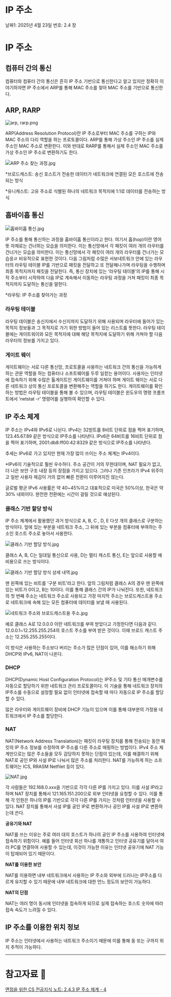 # IP 주소

날짜1: 2025년 4월 23일
번호: 2.4 장

# IP 주소

## 컴퓨터 간의 통신

컴퓨터와 컴퓨터 간의 통신은 흔히 IP 주소 기반으로 통신한다고 알고 있지만 정확히 이야기하자면 IP 주소에서 ARP를 통해 MAC 주소를 찾아 MAC 주소를 기반으로 통신한다. 

## ARP, RARP

![arp, rarp.png](arp_rarp.png)

ARP(Address Resolution Protocol)란 IP 주소로부터 MAC 주소를 구하는 IP와 MAC 주소의 다리 역할을 하는 프로토콜이다. ARP를 통해 가상 주소인 IP 주소를 실제 주소인 MAC 주소로 변환한다. 이와 반대로 RARP를 통해서 실제 주소인 MAC 주소를 가상 주소인 IP 주소로 변환하기도 한다. 

![ARP 주소 찾는 과정.jpg](ARP_%EC%A3%BC%EC%86%8C_%EC%B0%BE%EB%8A%94_%EA%B3%BC%EC%A0%95.jpg)

*브로드캐스트: 송신 호스트가 전송한 데이터가 네트워크에 연결된 모든 호스트에 전송되는 방식

*유니캐스트: 고유 주소로 식별된 하나의 네트워크 목적지에 1:1로 데이터를 전송하는 방식

## 홉바이홉 통신

![홉바이홉 통신.jpg](%ED%99%89%EB%B0%94%EC%9D%B4%ED%99%89_%ED%86%B5%EC%8B%A0.jpg)

IP 주소를 통해 통신하는 과정을 홉바이홉 통신이라고 한다. 여기서 홉(hop)이란 영어 뜻 자체로는 건너뛰는 모습을 의미한다. 이는 통신망에서 각 패킷이 여러 개의 라우터를 건너가는 모습을 의미한다. 이는 통신망에서 각 패킷이 여러 개의 라우터를 건너가는 모습응ㄹ 비유적으로 표현한 것이다. 다음 그림처럼 수많은 서보네트워크 안에 있는 라우터의 라우팅 테이블 IP를 기반으로 패킷을 전달하고 또 전달해나가며 라우팅을 수행하며 최종 목적지까지 패킷을 전달한다.  즉, 통신 장치에 있는 ‘라우팅 테이블’의 IP를 통해 시작 주소부터 시작하여 다음 IP로 계속해서 이동하는 라우팅 과정을 거쳐 패킷이 최종 목적지까지 도달하는 통신을 말한다. 

*라우팅: IP 주소를 찾아가는 과정 

### 라우팅 테이블

라우팅 데이블은 송신지에서 수신지까지 도달하기 위해 사용되며 라우터에 들어가 있는 목적지 정보들과 그 목적지로 가기 위한 방법이 들어 있는 리스트를 뜻한다. 라우팅 테이블에는 게이트워이와 모든 목적지에 대해 해당 목적지에 도달하기 위해 거쳐야 할 다음 라우터의 정보를 가지고 있다. 

### 게이트 웨이

게이트웨이는 서로 다른 통신망, 프로토콜을 사용하는 네트워크 간의 통신을 가능하게 하는 관문 역할을 하는 컴퓨터나 소프트웨어를 두루 일컫는 용어이다.  사용자는 인터넷에 접속하기 위해 수많은 톨게이트인 게이트웨이를 거쳐야 하며 게이트 웨이는 서로 다른 네트워크 상의 통신 프로토콜을 변환해주는 역할을 하기도 한다. 게이트웨이를 확인하는 방법은 라우팅 테이블을 통해 볼 수 있으며, 라우팅 테이블은 윈도우의 명령 프롬프트에서 ‘netstat -r’ 명령어를 실행하여 확인할 수 있다. 

## IP 주소 체계

IP 주소는 IPv4와 IPv6로 나뉜다. IPv4는 32빋트를 8비트 단위로 점을 찍어 표기하며, 123.45.67.89 같은 방식으로 IP주소를 나타낸다. IPv6은 64비트를 16비트 단위로 점을 찍어 표기하며, 2001:db8:ff00:42:8329 같은 방식으로 IP주소를 나타낸다. 

추세는 IPv6로 가고 있지만 현재 가장 많이 쓰이는 주소 체계는 IPv4이다. 

*IPv6이 기술적으로 훨씬 우수하다. 주소 공간이 거의 무한대이며, NAT 필요가 없고, 더 나은 보안 구조 내장 등의 장점을 가지고 있으다. 그러나 기존 인프라가 IPv4 위주이고 일반 사용자 체감이 거의 없어 빠른 전환이 이루어지진 않는다. 

글로벌 평균 IPv6 사용률은 약 40~45%이고 대표적으로 미국은 50%이상, 한국은 약 30% 내외이다. 완전한 전환에는 시간이 걸릴 것으로 예상된다. 

### 클래스 기반 할당 방식

IP 주소 체계에서 활용했던 과거 방식으로 A, B, C , D, E 다섯 개의 클래스로 구분하는 방식이다. 앞에 있는 부분을 네트워크 주소, 그 뒤에 있는 부분을 컴퓨터에 부여하는 주소인 호스트 주소로 놓아서 사용한다. 

![클래스 기반 할당 방식.jpg](%ED%81%B4%EB%9E%98%EC%8A%A4_%EA%B8%B0%EB%B0%98_%ED%95%A0%EB%8B%B9_%EB%B0%A9%EC%8B%9D.jpg)

클래스 A, B, C는 일대일 통신으로 사용, D는 멀티 캐스트 통신, E는 앞으로 사용할 예비용으로 쓰는 방식이다. 

![클래스 기반 할당 방식 상세 내역.jpg](%ED%81%B4%EB%9E%98%EC%8A%A4_%EA%B8%B0%EB%B0%98_%ED%95%A0%EB%8B%B9_%EB%B0%A9%EC%8B%9D_%EC%83%81%EC%84%B8_%EB%82%B4%EC%97%AD.jpg)

맨 왼쪽에 있는 비트를 ‘구분 비트’라고 한다. 앞의 그림처럼 클래스 A의 경우 맨 왼쪽에 있는 비트가 0이고, B는 10이다. 이를 통해 클래스 간의 IP가 나눠진다. 또한, 네트워크의 첫 번째 주소는 네트워크 주소로 사용되고 가장 마지막 주소는 브로드캐스트용 주소로 네트워크에 속해 있는 모든 컴퓨터에 데이터를 보낼 때 사용된다. 

![네트워크 주소와 브로드캐스트용 주소.jpg](%EB%84%A4%ED%8A%B8%EC%9B%8C%ED%81%AC_%EC%A3%BC%EC%86%8C%EC%99%80_%EB%B8%8C%EB%A1%9C%EB%93%9C%EC%BA%90%EC%8A%A4%ED%8A%B8%EC%9A%A9_%EC%A3%BC%EC%86%8C.jpg)

예로 클래스 A로 12.0.0.0 이란 네트워크를 부여 받았다고 가정한다면 다음과 같다. 12.0.0.1~12.255.255.254의 호스트 주소를 부여 받은 것이다. 이때 브로드 캐스트 주소는 12.255.255.255이다. 

이 방식은 사용하는 주소보다 버리는 주소가 많은 단점이 있어, 이를 해소하기 위해 DHCP와 IPv6, NAT이 나온다.   

### DHCP

DHCP(Dynamic Host Configuration Protocol)는 IP주소 및 기타 통신 매개변수를 자동으로 할당하기 위한 네트워크 관리 프로토콜이다. 이 기술을 통해 네트워크 장치의 IP주소를 수동으로 설정할 필요 없이 인터넷에 접속할 때 마다 자동으로 IP 주소를 할당할 수 있다. 

많은 라우터와 게이트웨이 장비에 DHCP 기능이 있으며 이를 통해 대부분의 가정용 네트워크에서 IP 주소를 할당한다. 

### NAT

NAT(Network Address Translation)는 패킷이 라우팅 장치를 통해 전송되는 동안 패킷의 IP 주소 정보를 수정하여 IP 주소를 다른 주소로 매핑하는 방법이다. IPv4 주소 체계만으로는 많은 주소들을 모두 감당하지 못하는 단점이 있는데, 이를 해결하기 위해 NAT로 공인 IP와 사설 IP로 나눠서 많은 주소를 처리한다. NAT를 가능하게 하는 소프트웨어는 ICS, RRASM Netfilet 등이 있다.

![NAT.jpg](NAT.jpg)

각 사람들은 192.168.0.xxx을 기반으로 각각 다른 IP를 가지고 있다. 이를 사설 IP라고 하며 NAT 장치를 통해서 121.165.151.200으로 외부 인터넷을 요청할 수 있다. 이를 통해 각 인원은 하나의 IP를 기반으로 각각 다른 IP를 가지는 것처럼 인터넷을 사용할 수 있다. NAT 장치를 통해서 사설 IP를 공인 IP로 변환하거나 공인 IP를 사설 IP로 변환하는데 쓴다. 

**공유기와 NAT**

NAT를 쓰는 이유는 주로 여러 대의 호스트가 하나의 공인 IP 주소를 사용하여 인터넷에 접속하기 위함이다. 예를 들어 인터넷 회선 하나를 개통하고 인터넷 공유기를 달아서 여러 PC를 연결하여 사용할 수 있는데, 이것이 가능한 이유는 인터넷 공유기에 NAT 기능이 탑재되어 있기 때문이다.

**NAT를 이용한 보안**

NAT를 이용하면 내부 네트워크에서 사용하는 IP 주소와 외부에 드러나는 IP주소를 다르게 유지할 수 있기 때문에 내부 네트워크에 대한 언느 정도의 보안이 가능하다. 

**NAT의 단점**

NAT는 여러 명이 동시에 인터넷을 접속하게 되므로 실제 접속하는 호스트 숫자에 따라 접속 속도가 느려질 수 있다. 

## IP 주소를 이용한 위치 정보

IP 주소는 인터넷에서 사용하는 네트워크 주소이기 때문에 이를 통해 동 또는 구까지 위치 추적이 가능하다. 

---

# 참고자료 📖

[면접을 위한 CS 전공지식 노트: 2.4.3 IP 주소 체계 - 4](https://thebook.io/080326/0118/)